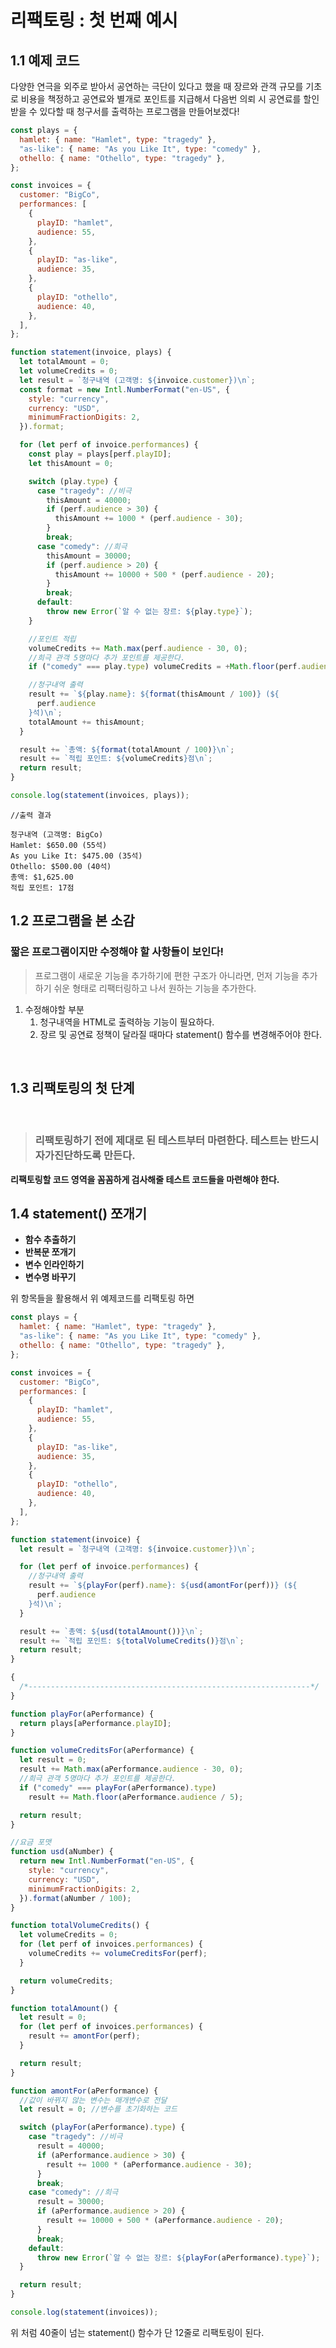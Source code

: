 # 리팩토링 : 첫 번째 예시

## 1.1 예제 코드

다양한 연극을 외주로 받아서 공연하는 극단이 있다고 했을 때 장르와 관객 규모를 기초로 비용을 책정하고 공연료와 별개로 포인트를 지급해서 다음번 의뢰 시 공연료를 할인 받을 수 있다할 때 청구서를 출력하는 프로그램을 만들어보겠다!

```javascript
const plays = {
  hamlet: { name: "Hamlet", type: "tragedy" },
  "as-like": { name: "As you Like It", type: "comedy" },
  othello: { name: "Othello", type: "tragedy" },
};

const invoices = {
  customer: "BigCo",
  performances: [
    {
      playID: "hamlet",
      audience: 55,
    },
    {
      playID: "as-like",
      audience: 35,
    },
    {
      playID: "othello",
      audience: 40,
    },
  ],
};

function statement(invoice, plays) {
  let totalAmount = 0;
  let volumeCredits = 0;
  let result = `청구내역 (고객명: ${invoice.customer})\n`;
  const format = new Intl.NumberFormat("en-US", {
    style: "currency",
    currency: "USD",
    minimumFractionDigits: 2,
  }).format;

  for (let perf of invoice.performances) {
    const play = plays[perf.playID];
    let thisAmount = 0;

    switch (play.type) {
      case "tragedy": //비극
        thisAmount = 40000;
        if (perf.audience > 30) {
          thisAmount += 1000 * (perf.audience - 30);
        }
        break;
      case "comedy": //희극
        thisAmount = 30000;
        if (perf.audience > 20) {
          thisAmount += 10000 + 500 * (perf.audience - 20);
        }
        break;
      default:
        throw new Error(`알 수 없는 장르: ${play.type}`);
    }

    //포인트 적립
    volumeCredits += Math.max(perf.audience - 30, 0);
    //희극 관객 5명마다 추가 포인트를 제공한다.
    if ("comedy" === play.type) volumeCredits = +Math.floor(perf.audience / 5);

    //청구내역 출력
    result += `${play.name}: ${format(thisAmount / 100)} (${
      perf.audience
    }석)\n`;
    totalAmount += thisAmount;
  }

  result += `총액: ${format(totalAmount / 100)}\n`;
  result += `적립 포인트: ${volumeCredits}점\n`;
  return result;
}

console.log(statement(invoices, plays));
```

```
//출력 결과

청구내역 (고객명: BigCo)
Hamlet: $650.00 (55석)
As you Like It: $475.00 (35석)
Othello: $500.00 (40석)
총액: $1,625.00
적립 포인트: 17점
```

## 1.2 프로그램을 본 소감

### 짧은 프로그램이지만 수정해야 할 사항들이 보인다!

> 프로그램이 새로운 기능을 추가하기에 편한 구조가 아니라면, 먼저 기능을 추가하기 쉬운 형태로 리팩터링하고 나서 원하는 기능을 추가한다.

1. 수정해야할 부분
   1. 청구내역을 HTML로 출력하능 기능이 필요하다.
   2. 장르 및 공연료 정책이 달라질 때마다 statement() 함수를 변경해주어야 한다.

<br/>

## 1.3 리팩토링의 첫 단계

<br/>

> ### 리팩토링하기 전에 제대로 된 테스트부터 마련한다. 테스트는 반드시 자가진단하도록 만든다.

**리팩토링할 코드 영역을 꼼꼼하게 검사해줄 테스트 코드들을 마련해야 한다.**

## 1.4 statement() 쪼개기

- **함수 추출하기**
- **반복문 쪼개기**
- **변수 인라인하기**
- **변수명 바꾸기**

위 항목들을 활용해서 위 예제코드를 리팩토링 하면

```javascript
const plays = {
  hamlet: { name: "Hamlet", type: "tragedy" },
  "as-like": { name: "As you Like It", type: "comedy" },
  othello: { name: "Othello", type: "tragedy" },
};

const invoices = {
  customer: "BigCo",
  performances: [
    {
      playID: "hamlet",
      audience: 55,
    },
    {
      playID: "as-like",
      audience: 35,
    },
    {
      playID: "othello",
      audience: 40,
    },
  ],
};

function statement(invoice) {
  let result = `청구내역 (고객명: ${invoice.customer})\n`;

  for (let perf of invoice.performances) {
    //청구내역 출력
    result += `${playFor(perf).name}: ${usd(amontFor(perf))} (${
      perf.audience
    }석)\n`;
  }

  result += `총액: ${usd(totalAmount())}\n`;
  result += `적립 포인트: ${totalVolumeCredits()}점\n`;
  return result;
}

{
  /*---------------------------------------------------------------*/
}

function playFor(aPerformance) {
  return plays[aPerformance.playID];
}

function volumeCreditsFor(aPerformance) {
  let result = 0;
  result += Math.max(aPerformance.audience - 30, 0);
  //희극 관객 5명마다 추가 포인트를 제공한다.
  if ("comedy" === playFor(aPerformance).type)
    result += Math.floor(aPerformance.audience / 5);

  return result;
}

//요금 포맷
function usd(aNumber) {
  return new Intl.NumberFormat("en-US", {
    style: "currency",
    currency: "USD",
    minimumFractionDigits: 2,
  }).format(aNumber / 100);
}

function totalVolumeCredits() {
  let volumeCredits = 0;
  for (let perf of invoices.performances) {
    volumeCredits += volumeCreditsFor(perf);
  }

  return volumeCredits;
}

function totalAmount() {
  let result = 0;
  for (let perf of invoices.performances) {
    result += amontFor(perf);
  }

  return result;
}

function amontFor(aPerformance) {
  //값이 바뀌지 않는 변수는 매개변수로 전달
  let result = 0; //변수를 초기화하는 코드

  switch (playFor(aPerformance).type) {
    case "tragedy": //비극
      result = 40000;
      if (aPerformance.audience > 30) {
        result += 1000 * (aPerformance.audience - 30);
      }
      break;
    case "comedy": //희극
      result = 30000;
      if (aPerformance.audience > 20) {
        result += 10000 + 500 * (aPerformance.audience - 20);
      }
      break;
    default:
      throw new Error(`알 수 없는 장르: ${playFor(aPerformance).type}`);
  }

  return result;
}

console.log(statement(invoices));
```

위 처럼 40줄이 넘는 statement() 함수가 단 12줄로 리팩토링이 된다.
